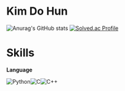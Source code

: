 # **Kim Do Hun**

![Anurag's GitHub stats](https://github-readme-stats.vercel.app/api?username=orangNLP&show_icons=true&theme=dracula) [![Solved.ac Profile](http://mazassumnida.wtf/api/v2/generate_badge?boj=khyp1210)](https://solved.ac/khyp1210/)

# Skills

**Language**

![Python](https://img.shields.io/badge/Python-3776AB.svg?&style=for-the-badge&logo=Python&logoColor=white)![C](https://img.shields.io/badge/C-A8B9CC.svg?&style=for-the-badge&logo=C&logoColor=white)![C++](https://img.shields.io/badge/C-00599C.svg?&style=for-the-badge&logo=C++&logoColor=white)
